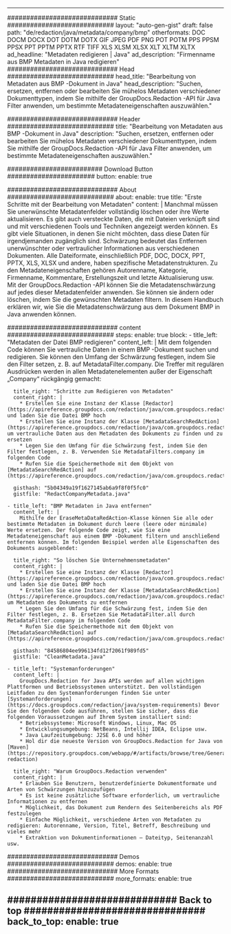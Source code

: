 
---
############################# Static ############################
layout: "auto-gen-gist" 
draft: false
path: "de/redaction/java/metadata/company/bmp"
otherformats: DOC DOCM DOCX DOT DOTM DOTX GIF JPEG PDF PNG POT POTM PPS PPSM PPSX PPT PPTM PPTX RTF TIFF XLS XLSM XLSX XLT XLTM XLTX  
ad_headline: "Metadaten redigieren | Java"
ad_description: "Firmenname aus BMP Metadaten in Java redigieren"
############################# Head ############################
head_title: "Bearbeitung von Metadaten aus BMP -Dokument in Java"
head_description: "Suchen, ersetzen, entfernen oder bearbeiten Sie mühelos Metadaten verschiedener Dokumenttypen, indem Sie mithilfe der GroupDocs.Redaction -API für Java Filter anwenden, um bestimmte Metadateneigenschaften auszuwählen."

############################# Header ############################
title: "Bearbeitung von Metadaten aus BMP -Dokument in Java"
description: "Suchen, ersetzen, entfernen oder bearbeiten Sie mühelos Metadaten verschiedener Dokumenttypen, indem Sie mithilfe der GroupDocs.Redaction -API für Java Filter anwenden, um bestimmte Metadateneigenschaften auszuwählen."

######################### Download Button #######################
button:
    enable: true

############################# About ############################
about:
    enable: true
    title: "Erste Schritte mit der Bearbeitung von Metadaten"
    content: |
        Manchmal müssen Sie unerwünschte Metadatenfelder vollständig löschen oder ihre Werte aktualisieren. Es gibt auch versteckte Daten, die mit Dateien verknüpft sind und mit verschiedenen Tools und Techniken angezeigt werden können. Es gibt viele Situationen, in denen Sie nicht möchten, dass diese Daten für irgendjemanden zugänglich sind. Schwärzung bedeutet das Entfernen unerwünschter oder vertraulicher Informationen aus verschiedenen Dokumenten. Alle Dateiformate, einschließlich PDF, DOC, DOCX, PPT, PPTX, XLS, XLSX und andere, haben spezifische Metadatenstrukturen. Zu den Metadateneigenschaften gehören Autorenname, Kategorie, Firmenname, Kommentare, Erstellungszeit und letzte Aktualisierung usw. Mit der GroupDocs.Redaction -API können Sie die Metadatenschwärzung auf jedes dieser Metadatenfelder anwenden. Sie können sie ändern oder löschen, indem Sie die gewünschten Metadaten filtern. In diesem Handbuch erklären wir, wie Sie die Metadatenschwärzung aus dem Dokument BMP in Java anwenden können.

############################# content ############################
steps:
    enable: true
    block:
    - title_left: "Metadaten der Datei BMP redigieren"
      content_left: |
        Mit dem folgenden Code können Sie vertrauliche Daten in einem BMP -Dokument suchen und redigieren. Sie können den Umfang der Schwärzung festlegen, indem Sie den Filter setzen, z. B. auf MetadataFilter.company. Die Treffer mit regulären Ausdrücken werden in allen Metadatenelementen außer der Eigenschaft „Company“ rückgängig gemacht: 

      title_right: "Schritte zum Redigieren von Metadaten"
      content_right: |
        * Erstellen Sie eine Instanz der Klasse [Redactor](https://apireference.groupdocs.com/redaction/java/com.groupdocs.redaction/Redactor) und laden Sie die Datei BMP hoch
        * Erstellen Sie eine Instanz der Klasse [MetadataSearchRedAction](https://apireference.groupdocs.com/redaction/java/com.groupdocs.redaction.redactions/MetadataSearchRedaction), um vertrauliche Daten aus den Metadaten des Dokuments zu finden und zu ersetzen
        * Legen Sie den Umfang für die Schwärzung fest, indem Sie den Filter festlegen, z. B. Verwenden Sie MetadataFilters.company im folgenden Code
        * Rufen Sie die Speichermethode mit dem Objekt von [MetadataSearchRedAction] auf (https://apireference.groupdocs.com/redaction/java/com.groupdocs.redaction.redactions/MetadataSearchRedaction) 

      gisthash: "5b04349a19f1627145ab6a9f8f0f5fc0"
      gistfile: "RedactCompanyMetadata.java"
      
    - title_left: "BMP Metadaten in Java entfernen"
      content_left: |
        Mithilfe der EraseMetaDataRedAction-Klasse können Sie alle oder bestimmte Metadaten im Dokument durch leere (leere oder minimale) Werte ersetzen. Der folgende Code zeigt, wie Sie eine Metadateneigenschaft aus einem BMP -Dokument filtern und anschließend entfernen können. Im folgenden Beispiel werden alle Eigenschaften des Dokuments ausgeblendet: 
        
      title_right: "So löschen Sie Unternehmensmetadaten"
      content_right: |
        * Erstellen Sie eine Instanz der Klasse [Redactor](https://apireference.groupdocs.com/redaction/java/com.groupdocs.redaction/Redactor) und laden Sie die Datei BMP hoch
        * Erstellen Sie eine Instanz der Klasse [MetadataSearchRedAction](https://apireference.groupdocs.com/redaction/java/com.groupdocs.redaction.redactions/MetadataSearchRedaction), um Metadaten des Dokuments zu entfernen
        * Legen Sie den Umfang für die Schwärzung fest, indem Sie den Filter festlegen, z. B. Ersetzen Sie MetadataFilter.all durch MetadataFilter.company im folgenden Code
        * Rufen Sie die Speichermethode mit dem Objekt von [MetadataSearchRedAction] auf (https://apireference.groupdocs.com/redaction/java/com.groupdocs.redaction.redactions/MetadataSearchRedaction) 
        
      gisthash: "84586804ee996134fd12f2061f989fd5"
      gistfile: "CleanMetadata.java"

    - title_left: "Systemanforderungen"
      content_left: |
        GroupDocs.Redaction for Java APIs werden auf allen wichtigen Plattformen und Betriebssystemen unterstützt. Den vollständigen Leitfaden zu den Systemanforderungen finden Sie unter [Systemanforderungen](https://docs.groupdocs.com/redaction/java/system-requirements) Bevor Sie den folgenden Code ausführen, stellen Sie sicher, dass die folgenden Voraussetzungen auf Ihrem System installiert sind:
        * Betriebssysteme: Microsoft Windows, Linux, Mac OS
        * Entwicklungsumgebung: NetBeans, Intellij IDEA, Eclipse usw.
        * Java Laufzeitumgebung: J2SE 6.0 und höher
        * Hol dir die neueste Version von GroupDocs.Redaction for Java von [Maven](https://repository.groupdocs.com/webapp/#/artifacts/browse/tree/General/repo/com/groupdocs/groupdocs-redaction)
        
      title_right: "Warum GroupDocs.Redaction verwenden"
      content_right: |
        * Erlauben Sie Benutzern, benutzerdefinierte Dokumentformate und Arten von Schwärzungen hinzuzufügen
        * Es ist keine zusätzliche Software erforderlich, um vertrauliche Informationen zu entfernen
        * Möglichkeit, das Dokument zum Rendern des Seitenbereichs als PDF festzulegen
        * Einfache Möglichkeit, verschiedene Arten von Metadaten zu redigieren: Autorenname, Version, Titel, Betreff, Beschreibung und vieles mehr
        * Extraktion von Dokumentinformationen — Dateityp, Seitenanzahl usw.
        

############################# Demos ############################
demos:
    enable: true
############################# More Formats ############################
more_formats:
    enable: true

############################# Back to top ###############################
back_to_top:
    enable: true
---